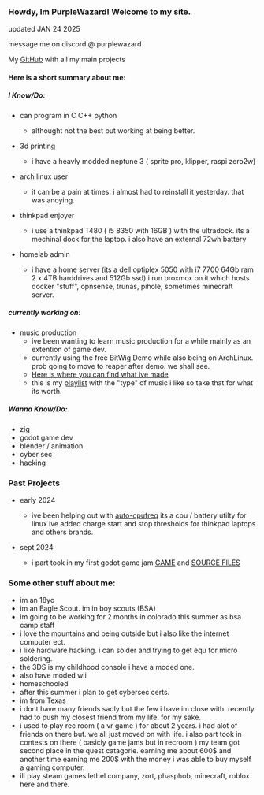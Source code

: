 ### Howdy, Im PurpleWazard! Welcome to my site.

updated JAN 24 2025

message me on discord @ purplewazard

My [GitHub](https://github.com/PurpleWazard/) with all my main projects

#### Here is a short summary about me:

##### I Know/Do:  
 - can program in C C++ python 
   - althought not the best but working at being better.

 - 3d printing 
   - i have a heavly modded neptune 3 ( sprite pro, klipper, raspi zero2w)
 - arch linux user 
   - it can be a pain at times. i almost had to reinstall it yesterday. that was anoying.
 - thinkpad enjoyer 
   - i use a thinkpad T480 ( i5 8350 with 16GB ) with the ultradock. its a mechinal dock for the laptop. i also have an external 72wh battery
 - homelab admin 
   - i have a home server (its a dell optiplex 5050 with i7 7700 64Gb ram 2 x 4TB harddrives and 512Gb ssd) i run proxmox on it which hosts docker "stuff", opnsense, trunas, pihole, sometimes minecraft server.

##### currently working on:
 - music production
   - ive been wanting to learn music production for a while mainly as an extention of game dev. 
   - currently using the free BitWig Demo while also being on ArchLinux. prob going to move to reaper after demo. we shall see.
   - [Here is where you can find what ive made](https://soundcloud.com/purplewazard)
   - this is my [playlist](https://youtube.com/playlist?list=PLmQu2Ag4rjSTJcLF7j_DGOt1-L3Dn-EAh&feature=shared) with the "type" of music i like so take that for what its worth.

##### Wanna Know/Do:
 - zig
 - godot game dev  
 - blender / animation  
 - cyber sec   
 - hacking  

### Past Projects



- early 2024
    - ive been helping out with [auto-cpufreq](https://github.com/AdnanHodzic/auto-cpufreq) its a cpu / battery utilty for linux ive added charge start and stop thresholds for thinkpad laptops and others brands.

- sept 2024
    - i part took in my first godot game jam [GAME](https://advance2112.itch.io/the-tower-of-babel) and [SOURCE FILES](https://github.com/Team-Blackbird/Team-BlackBird)



### Some other stuff about me:

- im an 18yo 
- im an Eagle Scout. im in boy scouts (BSA)
- im going to be working for 2 months in colorado this summer as bsa camp staff
- i love the mountains and being outside but i also like the internet computer ect.
- i like hardware hacking. i can solder and trying to get equ for micro soldering.
- the 3DS is my childhood console i have a moded one.
- also have moded wii
- homeschooled
- after this summer i plan to get cybersec certs.
- im from Texas
- i dont have many friends sadly but the few i have im close with. recently had to push my closest friend from my life. for my sake.
- i used to play rec room ( a vr game ) for about 2 years. i had alot of friends on there but. we all just moved on with life. i also part took in contests on there ( basicly game jams but in recroom ) my team got second place in the quest catagorie. earning me about 600$ and another time earning me 200$ with the money i was able to buy myself a gaming computer.
- ill play steam games lethel company, zort, phasphob, minecraft, roblox here and there.


